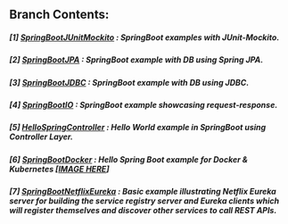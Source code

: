 ## **Branch Contents:**

##### [1] [SpringBootJUnitMockito](https://github.com/rahulvaish/SpringBoot-Java/tree/SpringBootJUnitMockito) :  SpringBoot examples with JUnit-Mockito. 
##### [2] [SpringBootJPA](https://github.com/rahulvaish/SpringBoot-Java/tree/SpringBootJPA) :  SpringBoot example with DB using Spring JPA. 
##### [3] [SpringBootJDBC](https://github.com/rahulvaish/SpringBoot-Java/tree/SpringBootJDBC) :  SpringBoot example with DB using JDBC. 
##### [4] [SpringBootIO](https://github.com/rahulvaish/SpringBoot-Java/tree/SpringBootIO) :  SpringBoot example showcasing request-response. 
##### [5] [HelloSpringController](https://github.com/rahulvaish/SpringBoot-Java/tree/HelloSpringBootController) :  Hello World example in SpringBoot using Controller Layer. 
##### [6] [SpringBootDocker](https://github.com/rahulvaish/SpringBoot-Java/tree/SpringBootDocker) :  Hello Spring Boot example for Docker & Kubernetes [[IMAGE HERE](https://hub.docker.com/r/rahulvaish/springbootdocker/)]
##### [7] [SpringBootNetflixEureka](https://github.com/rahulvaish/SpringBoot-Java/tree/SpringBootNetflixEureka) : Basic example illustrating Netflix Eureka server for building the service registry server and Eureka clients which will register themselves and discover other services to call REST APIs.
